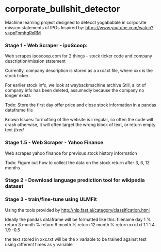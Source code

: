 # corporate_bullshit_detector
Machine learning project designed to detecct yogababble in corporate mission statements of IPOs
Inspired by: https://www.youtube.com/watch?v=pqFnmhqReRM

### Stage 1 - Web Scraper - ipoScoop:
Web scrapes iposcoop.com for 2 things - stock ticker code and company description/mission statement

Currently, company description is stored as a xxx.txt file, where xxx is the stock ticker

For earlier stock info, we look at waybackmachine archive
Still, a lot of company info has been deleted, assumedly because the company no longer exists

Todo:
Store the first day offer price and close stock information in a pandas dataframe file

Known Issues:
formatting of the website is irregular, so often the code will crash
otherwise, it will often target the wrong block of text, or return empty text *fixed*

### Stage 1.5 - Web Scraper - Yahoo Finance 

Web scrapes yahoo finance for previous stock history information

Todo:
Figure out how to collect the data on the stock return after 3, 6, 12 months

### Stage 2 - Download language prediction tool for wikipedia dataset

### Stage 3 - train/fine-tune using ULMFit
Using the tools provided by http://nlp.fast.ai/category/classification.html

Ideally the pandas dataframe will be formatted like this:
filename        day 1 % return      3 month % return    6 month % return    12 month % return
xxx.txt         1.1                 1.4                 1.9                 -0.5

the text stored in xxx.txt will be the x variable to be trained against
test using different times as y variable

